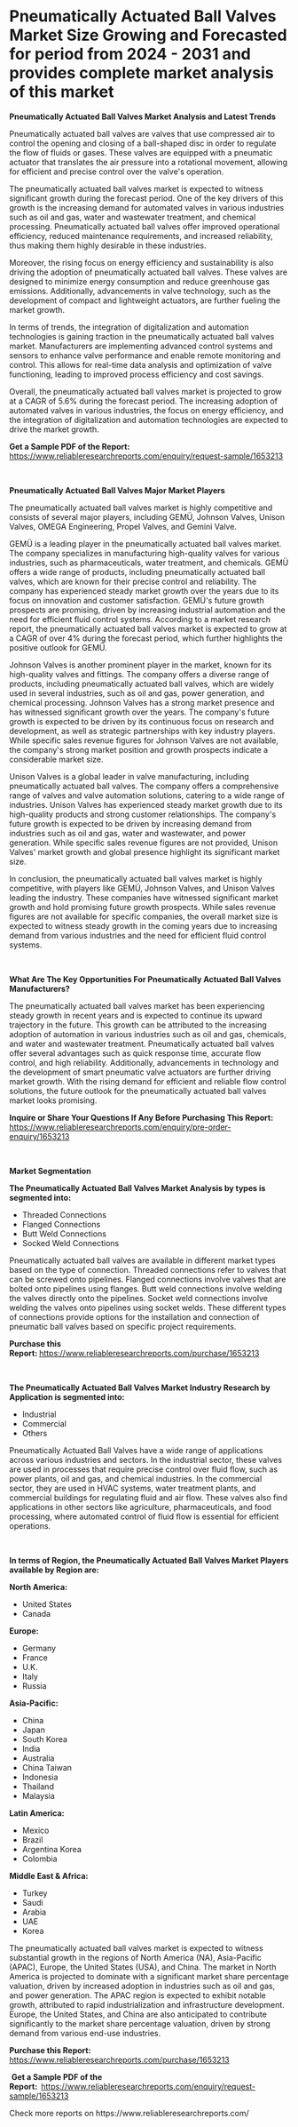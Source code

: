 <p><h1>Pneumatically Actuated Ball Valves Market Size Growing and Forecasted for period from 2024 - 2031 and provides complete market analysis of this market</h1></p><p><strong>Pneumatically Actuated Ball Valves Market Analysis and Latest Trends</strong></p>
<p><p>Pneumatically actuated ball valves are valves that use compressed air to control the opening and closing of a ball-shaped disc in order to regulate the flow of fluids or gases. These valves are equipped with a pneumatic actuator that translates the air pressure into a rotational movement, allowing for efficient and precise control over the valve's operation.</p><p>The pneumatically actuated ball valves market is expected to witness significant growth during the forecast period. One of the key drivers of this growth is the increasing demand for automated valves in various industries such as oil and gas, water and wastewater treatment, and chemical processing. Pneumatically actuated ball valves offer improved operational efficiency, reduced maintenance requirements, and increased reliability, thus making them highly desirable in these industries.</p><p>Moreover, the rising focus on energy efficiency and sustainability is also driving the adoption of pneumatically actuated ball valves. These valves are designed to minimize energy consumption and reduce greenhouse gas emissions. Additionally, advancements in valve technology, such as the development of compact and lightweight actuators, are further fueling the market growth.</p><p>In terms of trends, the integration of digitalization and automation technologies is gaining traction in the pneumatically actuated ball valves market. Manufacturers are implementing advanced control systems and sensors to enhance valve performance and enable remote monitoring and control. This allows for real-time data analysis and optimization of valve functioning, leading to improved process efficiency and cost savings.</p><p>Overall, the pneumatically actuated ball valves market is projected to grow at a CAGR of 5.6% during the forecast period. The increasing adoption of automated valves in various industries, the focus on energy efficiency, and the integration of digitalization and automation technologies are expected to drive the market growth.</p></p>
<p><strong>Get a Sample PDF of the Report:&nbsp;</strong> <a href="https://www.reliableresearchreports.com/enquiry/request-sample/1653213">https://www.reliableresearchreports.com/enquiry/request-sample/1653213</a></p>
<p>&nbsp;</p>
<p><strong>Pneumatically Actuated Ball Valves Major Market Players</strong></p>
<p><p>The pneumatically actuated ball valves market is highly competitive and consists of several major players, including GEMÜ, Johnson Valves, Unison Valves, OMEGA Engineering, Propel Valves, and Gemini Valve.</p><p>GEMÜ is a leading player in the pneumatically actuated ball valves market. The company specializes in manufacturing high-quality valves for various industries, such as pharmaceuticals, water treatment, and chemicals. GEMÜ offers a wide range of products, including pneumatically actuated ball valves, which are known for their precise control and reliability. The company has experienced steady market growth over the years due to its focus on innovation and customer satisfaction. GEMÜ's future growth prospects are promising, driven by increasing industrial automation and the need for efficient fluid control systems. According to a market research report, the pneumatically actuated ball valves market is expected to grow at a CAGR of over 4% during the forecast period, which further highlights the positive outlook for GEMÜ.</p><p>Johnson Valves is another prominent player in the market, known for its high-quality valves and fittings. The company offers a diverse range of products, including pneumatically actuated ball valves, which are widely used in several industries, such as oil and gas, power generation, and chemical processing. Johnson Valves has a strong market presence and has witnessed significant growth over the years. The company's future growth is expected to be driven by its continuous focus on research and development, as well as strategic partnerships with key industry players. While specific sales revenue figures for Johnson Valves are not available, the company's strong market position and growth prospects indicate a considerable market size.</p><p>Unison Valves is a global leader in valve manufacturing, including pneumatically actuated ball valves. The company offers a comprehensive range of valves and valve automation solutions, catering to a wide range of industries. Unison Valves has experienced steady market growth due to its high-quality products and strong customer relationships. The company's future growth is expected to be driven by increasing demand from industries such as oil and gas, water and wastewater, and power generation. While specific sales revenue figures are not provided, Unison Valves' market growth and global presence highlight its significant market size.</p><p>In conclusion, the pneumatically actuated ball valves market is highly competitive, with players like GEMÜ, Johnson Valves, and Unison Valves leading the industry. These companies have witnessed significant market growth and hold promising future growth prospects. While sales revenue figures are not available for specific companies, the overall market size is expected to witness steady growth in the coming years due to increasing demand from various industries and the need for efficient fluid control systems.</p></p>
<p>&nbsp;</p>
<p><strong>What Are The Key Opportunities For Pneumatically Actuated Ball Valves Manufacturers?</strong></p>
<p><p>The pneumatically actuated ball valves market has been experiencing steady growth in recent years and is expected to continue its upward trajectory in the future. This growth can be attributed to the increasing adoption of automation in various industries such as oil and gas, chemicals, and water and wastewater treatment. Pneumatically actuated ball valves offer several advantages such as quick response time, accurate flow control, and high reliability. Additionally, advancements in technology and the development of smart pneumatic valve actuators are further driving market growth. With the rising demand for efficient and reliable flow control solutions, the future outlook for the pneumatically actuated ball valves market looks promising.</p></p>
<p><strong>Inquire or Share Your Questions If Any Before Purchasing This Report:</strong> <a href="https://www.reliableresearchreports.com/enquiry/pre-order-enquiry/1653213">https://www.reliableresearchreports.com/enquiry/pre-order-enquiry/1653213</a></p>
<p>&nbsp;</p>
<p><strong>Market Segmentation</strong></p>
<p><strong>The Pneumatically Actuated Ball Valves Market Analysis by types is segmented into:</strong></p>
<p><ul><li>Threaded Connections</li><li>Flanged Connections</li><li>Butt Weld Connections</li><li>Socked Weld Connections</li></ul></p>
<p><p>Pneumatically actuated ball valves are available in different market types based on the type of connection. Threaded connections refer to valves that can be screwed onto pipelines. Flanged connections involve valves that are bolted onto pipelines using flanges. Butt weld connections involve welding the valves directly onto the pipelines. Socket weld connections involve welding the valves onto pipelines using socket welds. These different types of connections provide options for the installation and connection of pneumatic ball valves based on specific project requirements.</p></p>
<p><strong>Purchase this Report:&nbsp;</strong><a href="https://www.reliableresearchreports.com/purchase/1653213">https://www.reliableresearchreports.com/purchase/1653213</a></p>
<p>&nbsp;</p>
<p><strong>The Pneumatically Actuated Ball Valves Market Industry Research by Application is segmented into:</strong></p>
<p><ul><li>Industrial</li><li>Commercial</li><li>Others</li></ul></p>
<p><p>Pneumatically Actuated Ball Valves have a wide range of applications across various industries and sectors. In the industrial sector, these valves are used in processes that require precise control over fluid flow, such as power plants, oil and gas, and chemical industries. In the commercial sector, they are used in HVAC systems, water treatment plants, and commercial buildings for regulating fluid and air flow. These valves also find applications in other sectors like agriculture, pharmaceuticals, and food processing, where automated control of fluid flow is essential for efficient operations.</p></p>
<p>&nbsp;</p>
<p><strong>In terms of Region, the Pneumatically Actuated Ball Valves Market Players available by Region are:</strong></p>
<p>
    <p> <strong> North America: </strong>
        <ul>
            <li>United States</li>
            <li>Canada</li>
        </ul>
        </p> 
    <p> <strong> Europe: </strong>
        <ul>
            <li>Germany</li>
            <li>France</li>
            <li>U.K.</li>
            <li>Italy</li>
            <li>Russia</li>
        </ul>
        </p> 
    <p> <strong> Asia-Pacific: </strong>
        <ul>
            <li>China</li>
            <li>Japan</li>
            <li>South Korea</li>
            <li>India</li>
            <li>Australia</li>
            <li>China Taiwan</li>
            <li>Indonesia</li>
            <li>Thailand</li>
            <li>Malaysia</li>
        </ul>
        </p> 
    <p> <strong> Latin America: </strong>
        <ul>
            <li>Mexico</li>
            <li>Brazil</li>
            <li>Argentina Korea</li>
            <li>Colombia</li>
        </ul>
        </p> 
    <p> <strong> Middle East & Africa: </strong>
        <ul>
            <li>Turkey</li>
            <li>Saudi</li>
            <li>Arabia</li>
            <li>UAE</li>
            <li>Korea</li>
        </ul>
    </p>
    </p>
<p><p>The pneumatically actuated ball valves market is expected to witness substantial growth in the regions of North America (NA), Asia-Pacific (APAC), Europe, the United States (USA), and China. The market in North America is projected to dominate with a significant market share percentage valuation, driven by increased adoption in industries such as oil and gas, and power generation. The APAC region is expected to exhibit notable growth, attributed to rapid industrialization and infrastructure development. Europe, the United States, and China are also anticipated to contribute significantly to the market share percentage valuation, driven by strong demand from various end-use industries.</p></p>
<p><strong>Purchase this Report: </strong><a href="https://www.reliableresearchreports.com/purchase/1653213">https://www.reliableresearchreports.com/purchase/1653213</a></p>
<p>&nbsp;<strong>Get a Sample PDF of the Report:&nbsp;&nbsp;</strong><a href="https://www.reliableresearchreports.com/enquiry/request-sample/1653213">https://www.reliableresearchreports.com/enquiry/request-sample/1653213</a></p>
<p><strong></strong></p>
<p>Check more reports on https://www.reliableresearchreports.com/</p>